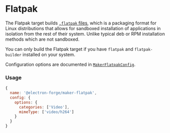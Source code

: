 # Flatpak

The Flatpak target builds [`.flatpak` files](http://flatpak.org/), which is a packaging format for Linux distributions that allows for sandboxed installation of applications in isolation from the rest of their system. Unlike typical deb or RPM installation methods which are not sandboxed.

You can only build the Flatpak target if you have `flatpak` and `flatpak-builder` installed on your system.

Configuration options are documented in [`MakerFlatpakConfig`](https://js.electronforge.io/maker/flatpak/interfaces/makerflatpakconfig.html).

### Usage

```javascript
{
  name: '@electron-forge/maker-flatpak',
  config: {
    options: {
      categories: ['Video'],
      mimeType: ['video/h264']
    }
  }
}
```

